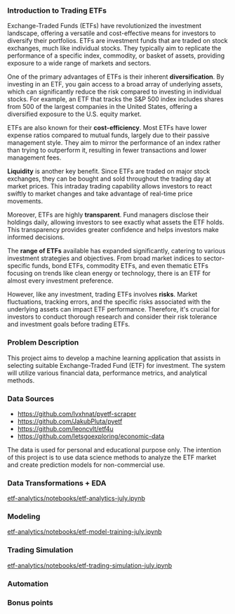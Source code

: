 
### Introduction to Trading ETFs

Exchange-Traded Funds (ETFs) have revolutionized the investment landscape, offering a versatile and cost-effective means for investors to diversify their portfolios. ETFs are investment funds that are traded on stock exchanges, much like individual stocks. They typically aim to replicate the performance of a specific index, commodity, or basket of assets, providing exposure to a wide range of markets and sectors.

One of the primary advantages of ETFs is their inherent **diversification**. By investing in an ETF, you gain access to a broad array of underlying assets, which can significantly reduce the risk compared to investing in individual stocks. For example, an ETF that tracks the S&P 500 index includes shares from 500 of the largest companies in the United States, offering a diversified exposure to the U.S. equity market.

ETFs are also known for their **cost-efficiency**. Most ETFs have lower expense ratios compared to mutual funds, largely due to their passive management style. They aim to mirror the performance of an index rather than trying to outperform it, resulting in fewer transactions and lower management fees.

**Liquidity** is another key benefit. Since ETFs are traded on major stock exchanges, they can be bought and sold throughout the trading day at market prices. This intraday trading capability allows investors to react swiftly to market changes and take advantage of real-time price movements.

Moreover, ETFs are highly **transparent**. Fund managers disclose their holdings daily, allowing investors to see exactly what assets the ETF holds. This transparency provides greater confidence and helps investors make informed decisions.

The **range of ETFs** available has expanded significantly, catering to various investment strategies and objectives. From broad market indices to sector-specific funds, bond ETFs, commodity ETFs, and even thematic ETFs focusing on trends like clean energy or technology, there is an ETF for almost every investment preference.

However, like any investment, trading ETFs involves **risks**. Market fluctuations, tracking errors, and the specific risks associated with the underlying assets can impact ETF performance. Therefore, it's crucial for investors to conduct thorough research and consider their risk tolerance and investment goals before trading ETFs.

### Problem Description

This project aims to develop a machine learning application that assists in selecting suitable Exchange-Traded Fund (ETF) for investment. The system will utilize various financial data, performance metrics, and analytical methods.

### Data Sources

* https://github.com/lvxhnat/pyetf-scraper
* https://github.com/JakubPluta/pyetf
* https://github.com/leoncvlt/etf4u
* https://github.com/letsgoexploring/economic-data

The data is used for personal and educational purpose only. The intention of this project is to use data science methods to analyze the ETF market and create prediction models for non-commercial use.

### Data Transformations + EDA

[etf-analytics/notebooks/etf-analytics-july.ipynb](https://github.com/bsenst/stock-markets-analytics-zoomcamp/blob/main/projects/etf-analytics/notebooks/etf-analytics-july.ipynb)

### Modeling

[etf-analytics/notebooks/etf-model-training-july.ipynb](https://github.com/bsenst/stock-markets-analytics-zoomcamp/blob/main/projects/etf-analytics/notebooks/etf-model-training-july.ipynb)

### Trading Simulation

[etf-analytics/notebooks/etf-trading-simulation-july.ipynb](https://github.com/bsenst/stock-markets-analytics-zoomcamp/blob/main/projects/etf-analytics/notebooks/etf-trading-simulation-july.ipynb)

### Automation 

### Bonus points
